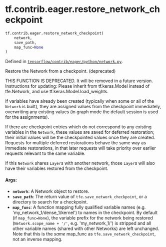 <div itemscope itemtype="http://developers.google.com/ReferenceObject">
<meta itemprop="name" content="tf.contrib.eager.restore_network_checkpoint" />
<meta itemprop="path" content="Stable" />
</div>

# tf.contrib.eager.restore_network_checkpoint

``` python
tf.contrib.eager.restore_network_checkpoint(
    network,
    save_path,
    map_func=None
)
```



Defined in [`tensorflow/contrib/eager/python/network.py`](/code/stable/tensorflow/contrib/eager/python/network.py).

Restore the Network from a checkpoint. (deprecated)

THIS FUNCTION IS DEPRECATED. It will be removed in a future version.
Instructions for updating:
Please inherit from tf.keras.Model instead of tfe.Network, and use tf.keras.Model.load_weights.

If variables have already been created (typically when some or all of the
`Network` is built), they are assigned values from the checkpoint immediately,
overwriting any existing values (in graph mode the default session is used for
the assignments).

If there are checkpoint entries which do not correspond to any existing
variables in the `Network`, these values are saved for deferred restoration;
their initial values will be the checkpointed values once they are
created. Requests for multiple deferred restorations behave the same way as
immediate restorations, in that later requests will take priority over earlier
requests relevant to the same variable.

If this `Network` shares `Layer`s with another network, those `Layer`s will
also have their variables restored from the checkpoint.

#### Args:

* <b>`network`</b>: A Network object to restore.
* <b>`save_path`</b>: The return value of `tfe.save_network_checkpoint`, or a directory
    to search for a checkpoint.
* <b>`map_func`</b>: A function mapping fully qualified variable names
    (e.g. 'my_network_1/dense_1/kernel') to names in the checkpoint. By
    default (if `map_func=None`), the variable prefix for the network being
    restored (`Network.scope_name + '/'`, e.g. 'my_network_1/') is stripped
    and all other variable names (shared with other Networks) are left
    unchanged. Note that this is the _same_ map_func as
    `tfe.save_network_checkpoint`, not an inverse mapping.